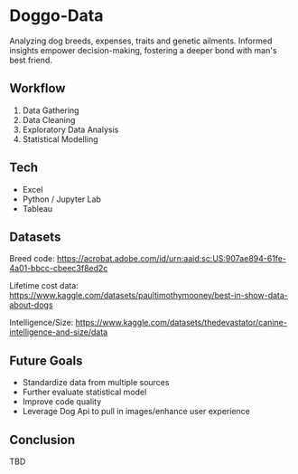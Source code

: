 # Doggo-Data

Analyzing dog breeds, expenses, traits and genetic ailments. Informed insights empower decision-making, fostering a deeper bond with man's best friend.


## Workflow

1. Data Gathering 
1. Data Cleaning
1. Exploratory Data Analysis
1. Statistical Modelling

## Tech

- Excel
- Python /  Jupyter Lab
- Tableau

## Datasets

Breed code: https://acrobat.adobe.com/id/urn:aaid:sc:US:907ae894-61fe-4a01-bbcc-cbeec3f8ed2c

Lifetime cost data: https://www.kaggle.com/datasets/paultimothymooney/best-in-show-data-about-dogs

Intelligence/Size: https://www.kaggle.com/datasets/thedevastator/canine-intelligence-and-size/data

## Future Goals

- Standardize data from multiple sources
- Further evaluate statistical model
- Improve code quality
- Leverage Dog Api to pull in images/enhance user experience

## Conclusion

TBD
